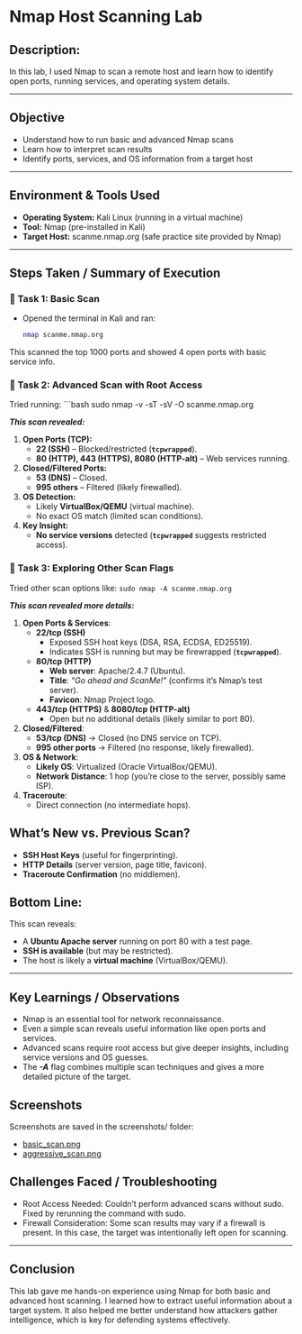 # Nmap Host Scanning Lab

## Description:  
In this lab, I used Nmap to scan a remote host and learn how to identify open ports, running services, and operating system details.

---

## Objective

- Understand how to run basic and advanced Nmap scans
- Learn how to interpret scan results
- Identify ports, services, and OS information from a target host

---

## Environment & Tools Used

- **Operating System:** Kali Linux (running in a virtual machine)
- **Tool:** Nmap (pre-installed in Kali)
- **Target Host:** scanme.nmap.org (safe practice site provided by Nmap)

---

## Steps Taken / Summary of Execution

### 🔹 Task 1: Basic Scan
- Opened the terminal in Kali and ran:
  ```bash
  nmap scanme.nmap.org
This scanned the top 1000 ports and showed 4 open ports with basic service info.

### 🔹 Task 2: Advanced Scan with Root Access
Tried running:
    ```bash
    sudo nmap -v -sT -sV -O scanme.nmap.org

***This scan revealed:*** 
1. **Open Ports (TCP):**
    - **22 (SSH)** – Blocked/restricted (**`tcpwrapped`**).
    - **80 (HTTP), 443 (HTTPS), 8080 (HTTP-alt)** – Web services running.
2. **Closed/Filtered Ports:**
    - **53 (DNS)** – Closed.
    - **995 others** – Filtered (likely firewalled).
3. **OS Detection:**
    - Likely **VirtualBox/QEMU** (virtual machine).
    - No exact OS match (limited scan conditions).
4. **Key Insight:**
    - **No service versions** detected (**`tcpwrapped`** suggests restricted access).

### 🔹 Task 3: Exploring Other Scan Flags
Tried other scan options like: `sudo nmap -A scanme.nmap.org`

***This scan revealed more details:*** 
1. **Open Ports & Services**:
    - **22/tcp (SSH)**
        - Exposed SSH host keys (DSA, RSA, ECDSA, ED25519).
        - Indicates SSH is running but may be firewrapped (**`tcpwrapped`**).
    - **80/tcp (HTTP)**
        - **Web server**: Apache/2.4.7 (Ubuntu).
        - **Title**: *"Go ahead and ScanMe!"* (confirms it’s Nmap’s test server).
        - **Favicon**: Nmap Project logo.
    - **443/tcp (HTTPS)** & **8080/tcp (HTTP-alt)**
        - Open but no additional details (likely similar to port 80).
2. **Closed/Filtered**:
    - **53/tcp (DNS)** → Closed (no DNS service on TCP).
    - **995 other ports** → Filtered (no response, likely firewalled).
3. **OS & Network**:
    - **Likely OS**: Virtualized (Oracle VirtualBox/QEMU).
    - **Network Distance**: 1 hop (you’re close to the server, possibly same ISP).
4. **Traceroute**:
    - Direct connection (no intermediate hops).

## **What’s New vs. Previous Scan?**

- **SSH Host Keys** (useful for fingerprinting).
- **HTTP Details** (server version, page title, favicon).
- **Traceroute Confirmation** (no middlemen).

## **Bottom Line:**

This scan reveals:

- A **Ubuntu Apache server** running on port 80 with a test page.
- **SSH is available** (but may be restricted).
- The host is likely a **virtual machine** (VirtualBox/QEMU).

---

## Key Learnings / Observations
- Nmap is an essential tool for network reconnaissance.
- Even a simple scan reveals useful information like open ports and services.
- Advanced scans require root access but give deeper insights, including service versions and OS guesses.
- The ***-A*** flag combines multiple scan techniques and gives a more detailed picture of the target.

## Screenshots
Screenshots are saved in the screenshots/ folder:

- [basic_scan.png](./Screenshots/01.basic_scan.png)
- [aggressive_scan.png](./Screenshots/02.aggressive_scan.png)

## Challenges Faced / Troubleshooting
- Root Access Needed: Couldn’t perform advanced scans without sudo. Fixed by rerunning the command with sudo.
- Firewall Consideration: Some scan results may vary if a firewall is present. In this case, the target was intentionally left open for scanning.

---

## Conclusion
This lab gave me hands-on experience using Nmap for both basic and advanced host scanning. I learned how to extract useful information about a target system. It also helped me better understand how attackers gather intelligence, which is key for defending systems effectively.
